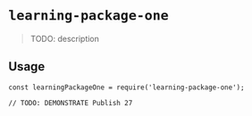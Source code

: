 # `learning-package-one`

> TODO: description

## Usage

```
const learningPackageOne = require('learning-package-one');

// TODO: DEMONSTRATE Publish 27
```
